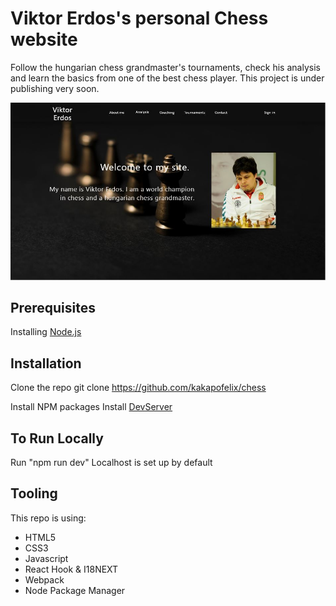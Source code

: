 # Viktor Erdos's personal Chess website
Follow the hungarian chess grandmaster's tournaments, check his analysis and learn the basics from one of the best chess player. This project is under publishing very soon.

![Screenshot](Chess-site-image.jpg)



## Prerequisites
Installing [Node.js](https://nodejs.org/en/) 

## Installation
Clone the repo
git clone https://github.com/kakapofelix/chess

Install NPM packages
Install [DevServer](https://webpack.js.org/configuration/dev-server/)


## To Run Locally
Run "npm run dev"
Localhost is set up by default

## Tooling
This repo is using:
* HTML5
* CSS3
* Javascript
* React Hook & I18NEXT
* Webpack
* Node Package Manager
